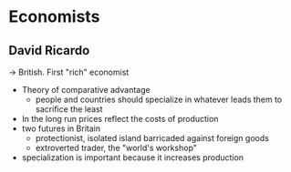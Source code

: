# Economists

## David Ricardo
$\rightarrow$  British. First "rich" economist
- Theory of comparative advantage
    - people and countries should specialize in whatever leads them to sacrifice the least
- In the long run prices reflect the costs of production
- two futures in Britain
    - protectionist, isolated island barricaded against foreign goods
    - extroverted trader, the "world's workshop"
- specialization is important because it increases production
